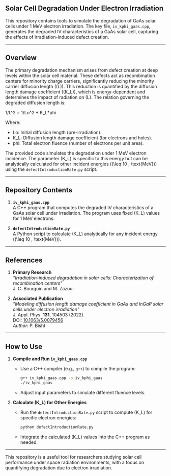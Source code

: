 ## Solar Cell Degradation Under Electron Irradiation

This repository contains tools to simulate the degradation of GaAs solar cells under 1 MeV electron irradiation. The key file, `iv_kphi_gaas.cpp`, generates the degraded IV characteristics of a GaAs solar cell, capturing the effects of irradiation-induced defect creation.

---

## Overview

The primary degradation mechanism arises from defect creation at deep levels within the solar cell material. These defects act as recombination centers for minority charge carriers, significantly reducing the minority carrier diffusion length (\(L\)). This reduction is quantified by the diffusion length damage coefficient (\(K_L\)), which is energy-dependent and determines the impact of radiation on \(L\). The relation governing the degraded diffusion length is:

1/L^2 = 1/Lo^2 + K_L*phi 

Where:  
- Lo: Initial diffusion length (pre-irradiation).  
- K_L: Diffusion length damage coefficient (for electrons and holes).  
- phi: Total electron fluence (number of electrons per unit area).  

The provided code simulates the degradation under 1 MeV electron incidence. The parameter \(K_L\) is specific to this energy but can be analytically calculated for other incident energies (\(\leq 10 \, \text{MeV}\)) using the `defectIntroductionRate.py` script.

---

## Repository Contents

1. **`iv_kphi_gaas.cpp`**  
   A C++ program that computes the degraded IV characteristics of a GaAs solar cell under irradiation. The program uses fixed \(K_L\) values for 1 MeV electrons.

2. **`defectIntroductionRate.py`**  
   A Python script to calculate \(K_L\) analytically for any incident energy (\(\leq 10 \, \text{MeV}\)).

---

## References

1. **Primary Research**  
   *"Irradiation-induced degradation in solar cells: Characterization of recombination centers"*  
   J. C. Bourgoin and M. Zazoui

2. **Associated Publication**  
   *"Modeling diffusion length damage coefficient in GaAs and InGaP solar cells under electron irradiation"*  
   J. Appl. Phys. **131**, 104503 (2022).  
   DOI: [10.1063/5.0079456](https://doi.org/10.1063/5.0079456)  
   *Author*: P. Bisht

---

## How to Use

1. **Compile and Run `iv_kphi_gaas.cpp`**  
   - Use a C++ compiler (e.g., `g++`) to compile the program:
     ```bash
     g++ iv_kphi_gaas.cpp -o iv_kphi_gaas
     ./iv_kphi_gaas
     ```
   - Adjust input parameters to simulate different fluence levels.

2. **Calculate \(K_L\) for Other Energies**  
   - Run the `defectIntroductionRate.py` script to compute \(K_L\) for specific electron energies:
     ```bash
     python defectIntroductionRate.py
     ```
   - Integrate the calculated \(K_L\) values into the C++ program as needed.

---

This repository is a useful tool for researchers studying solar cell performance under space radiation environments, with a focus on quantifying degradation due to electron irradiation.
